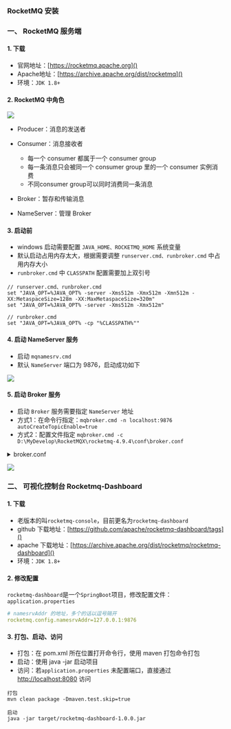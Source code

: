 ###  RocketMQ 安装
###  一、 RocketMQ 服务端
#### 1. 下载
* 官网地址：[https://rocketmq.apache.org]()
* Apache地址：[https://archive.apache.org/dist/rocketmq]()
* 环境：`JDK 1.8+`

#### 2. RocketMQ 中角色
![](https://fgq233.github.io/imgs/mq/rocketMQ1.png)

* Producer：消息的发送者

* Consumer：消息接收者
  * 每一个 consumer 都属于一个 consumer group
  * 每一条消息只会被同一个 consumer group 里的一个 consumer 实例消费
  * 不同consumer group可以同时消费同一条消息

* Broker：暂存和传输消息

* NameServer：管理 Broker


#### 3. 启动前
* windows 启动需要配置 `JAVA_HOME、ROCKETMQ_HOME` 系统变量
* 默认启动占用内存太大，根据需要调整 `runserver.cmd、runbroker.cmd` 中占用内存大小
* `runbroker.cmd` 中 `CLASSPATH` 配置需要加上双引号

```
// runserver.cmd、runbroker.cmd 
set "JAVA_OPT=%JAVA_OPT% -server -Xms512m -Xmx512m -Xmn512m -XX:MetaspaceSize=128m -XX:MaxMetaspaceSize=320m"
set "JAVA_OPT=%JAVA_OPT% -server -Xms512m -Xmx512m"

// runbroker.cmd
set "JAVA_OPT=%JAVA_OPT% -cp "%CLASSPATH%""
```

#### 4. 启动 NameServer 服务
* 启动 `mqnamesrv.cmd`
* 默认 `NameServer` 端口为 9876，启动成功如下

![](https://fgq233.github.io/imgs/mq/rocketMQ2.png)

#### 5. 启动 Broker 服务
* 启动 `Broker` 服务需要指定 `NameServer` 地址
* 方式1：在命令行指定：`mqbroker.cmd -n localhost:9876 autoCreateTopicEnable=true`
* 方式2：配置文件指定 `mqbroker.cmd -c D:\MyDevelop\RocketMQX\rocketmq-4.9.4\conf\broker.conf`

<details><summary>broker.conf</summary><pre><code>
brokerClusterName = DefaultCluster
brokerName = broker-a
brokerId = 0
deleteWhen = 04
fileReservedTime = 48
brokerRole = ASYNC_MASTER
flushDiskType = ASYNC_FLUSH

# NameServer 地址
namesrvAddr=127.0.0.1:9876
</code></pre></details>


![](https://fgq233.github.io/imgs/mq/rocketMQ3.png)


###  二、 可视化控制台 Rocketmq-Dashboard
#### 1. 下载
* 老版本的叫`rocketmq-console`，目前更名为`rocketmq-dashboard`
* github 下载地址：[https://github.com/apache/rocketmq-dashboard/tags]()
* apache 下载地址：[https://archive.apache.org/dist/rocketmq/rocketmq-dashboard]()
* 环境：`JDK 1.8+`

#### 2. 修改配置
`rocketmq-dashboard`是一个`SpringBoot`项目，修改配置文件：`application.properties`

```yaml
# namesrvAddr 的地址，多个的话以逗号隔开
rocketmq.config.namesrvAddr=127.0.0.1:9876
```

#### 3. 打包、启动、访问
* 打包：在 pom.xml 所在位置打开命令行，使用 maven 打包命令打包
* 启动：使用 java -jar 启动项目
* 访问：若`application.properties` 未配置端口，直接通过 [http://localhost:8080]() 访问

```
打包
mvn clean package -Dmaven.test.skip=true

启动
java -jar target/rocketmq-dashboard-1.0.0.jar
```

